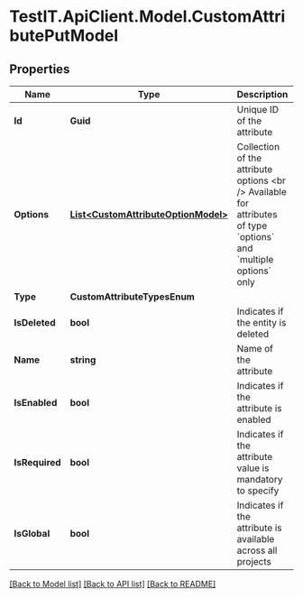 # TestIT.ApiClient.Model.CustomAttributePutModel

## Properties

Name | Type | Description | Notes
------------ | ------------- | ------------- | -------------
**Id** | **Guid** | Unique ID of the attribute | 
**Options** | [**List&lt;CustomAttributeOptionModel&gt;**](CustomAttributeOptionModel.md) | Collection of the attribute options  &lt;br /&gt;  Available for attributes of type &#x60;options&#x60; and &#x60;multiple options&#x60; only | [optional] 
**Type** | **CustomAttributeTypesEnum** |  | 
**IsDeleted** | **bool** | Indicates if the entity is deleted | 
**Name** | **string** | Name of the attribute | 
**IsEnabled** | **bool** | Indicates if the attribute is enabled | 
**IsRequired** | **bool** | Indicates if the attribute value is mandatory to specify | 
**IsGlobal** | **bool** | Indicates if the attribute is available across all projects | 

[[Back to Model list]](../README.md#documentation-for-models) [[Back to API list]](../README.md#documentation-for-api-endpoints) [[Back to README]](../README.md)


